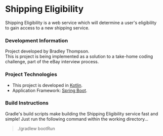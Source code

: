 # Shipping Eligibility
Shipping Eligibility is a web service which will determine a user's eligibility to gain 
access to a new shipping service.

### Development Information
Project developed by Bradley Thompson.  
This is project is being implemented as a solution to a take-home coding challenge,
part of the eBay interview process.

### Project Technologies
- This project is developed in [Kotlin](https://kotlinlang.org/).
- Application Framework: [Spring Boot](https://spring.io/).

### Build Instructions
Gradle's build scripts make building the Shipping Eligibility service fast and simple!
Just run the following command within the working directory...
> ./gradlew bootRun